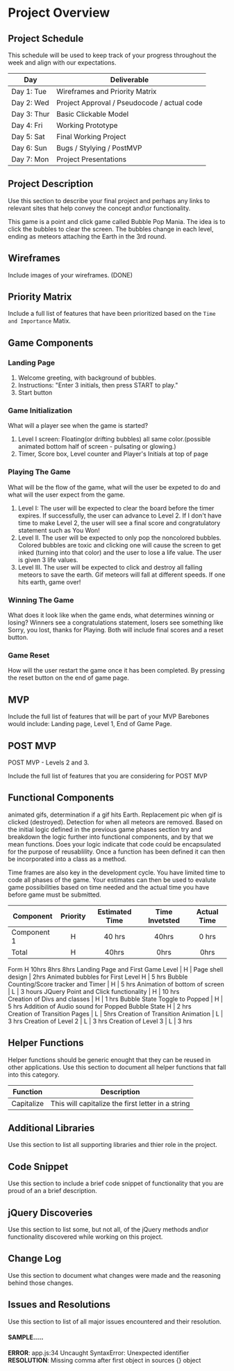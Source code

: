
# Project Overview

## Project Schedule

This schedule will be used to keep track of your progress throughout the week and align with our expectations.  

|  Day | Deliverable | 
|---|---| 
|Day 1: Tue| Wireframes and Priority Matrix|
|Day 2: Wed| Project Approval /  Pseudocode / actual code|
|Day 3: Thur| Basic Clickable Model |
|Day 4: Fri| Working Prototype |
|Day 5: Sat| Final Working Project |
|Day 6: Sun| Bugs / Stylying / PostMVP |
|Day 7: Mon| Project Presentations |


## Project Description

Use this section to describe your final project and perhaps any links to relevant sites that help convey the concept and\or functionality.

This game is a point and click game called Bubble Pop Mania.  The idea is to click the bubbles to clear the screen.  The bubbles change in each level, ending as meteors attaching the Earth in the 3rd round.

## Wireframes

Include images of your wireframes. (DONE)
## Priority Matrix

Include a full list of features that have been prioritized based on the `Time and Importance` Matix.  

## Game Components

### Landing Page
1. Welcome greeting, with background of bubbles.
2. Instructions: "Enter 3 initials, then press START to play."
3. Start button


### Game Initialization
What will a player see when the game is started? 
1. Level I screen: Floating(or drifting bubbles) all same color.(possible animated bottom half of screen - pulsating or glowing.)
2. Timer, Score box, Level counter and Player's Initials at top of page

### Playing The Game
What will be the flow of the game, what will the user be expeted to do and what will the user expect from the game.
1. Level I: The user will be expected to clear the board before the timer expires. If successfully, the user can advance to Level 2. If I don't have time to make Level 2, the user will see a final score and congratulatory statement such as You Won!
2. Level II. The user will be expected to only pop the noncolored bubbles.  Colored bubbles are toxic and clicking one will cause the screen to get inked (turning into that color) and the user to lose a life value.  The user is given 3 life values.
3. Level III. The user will be expected to click and destroy all falling meteors to save the earth.  Gif meteors will fall at different speeds.  If one hits earth, game over!

### Winning The Game
What does it look like when the game ends, what determines winning or losing?
Winners see a congratulations statement, losers see something like Sorry, you lost, thanks for Playing.  Both will include final scores and a reset button.
### Game Reset
How will the user restart the game once it has been completed.
By pressing the reset button on the end of game page.
## MVP 

Include the full list of features that will be part of your MVP 
Barebones would include: Landing page, Level 1, End of Game Page.
## POST MVP
POST MVP - Levels 2 and 3.

Include the full list of features that you are considering for POST MVP
## Functional Components
animated gifs, determination if a gif hits Earth.  Replacement pic when gif is clicked (destroyed).
Detection for when all meteors are removed.
Based on the initial logic defined in the previous game phases section try and breakdown the logic further into functional components, and by that we mean functions.  Does your logic indicate that code could be encapsulated for the purpose of reusablility.  Once a function has been defined it can then be incorporated into a class as a method. 

Time frames are also key in the development cycle.  You have limited time to code all phases of the game.  Your estimates can then be used to evalute game possibilities based on time needed and the actual time you have before game must be submitted. 

| Component | Priority | Estimated Time | Time Invetsted | Actual Time |
| --- | :---: |  :---: | :---: | :---: |
| Component 1 | H | 40 hrs| 40hrs | 0 hrs |
| Total | H | 40hrs| 0hrs | 0hrs |

Form    H   10hrs   8hrs    8hrs
Landing Page and First Game Level | H | Page shell design | 2hrs
Animated bubbles for First Level H | 5 hrs
Bubble Counting/Score tracker and Timer | H | 5 hrs
Animation of bottom of screen | L | 3 hours
JQuery Point and Click functionality |  H  | 10 hrs   
Creation of Divs and classes  |  H  | 1 hrs
Bubble State Toggle to Popped  | H  | 5 hrs
Addition of Audio sound for Popped Bubble State H | 2 hrs   
Creation of Transition Pages |  L | 5hrs 
Creation of Transition Animation | L | 3 hrs
Creation of Level 2 | L | 3 hrs
Creation of Level 3 | L | 3 hrs

## Helper Functions
Helper functions should be generic enought that they can be reused in other applications. Use this section to document all helper functions that fall into this category.

| Function | Description | 
| --- | :---: |  
| Capitalize | This will capitalize the first letter in a string | 

## Additional Libraries
 Use this section to list all supporting libraries and thier role in the project. 

## Code Snippet

Use this section to include a brief code snippet of functionality that you are proud of an a brief description.  

## jQuery Discoveries
 Use this section to list some, but not all, of the jQuery methods and\or functionality discovered while working on this project.

## Change Log
 Use this section to document what changes were made and the reasoning behind those changes.  

## Issues and Resolutions
 Use this section to list of all major issues encountered and their resolution.

#### SAMPLE.....
**ERROR**: app.js:34 Uncaught SyntaxError: Unexpected identifier                                
**RESOLUTION**: Missing comma after first object in sources {} object
